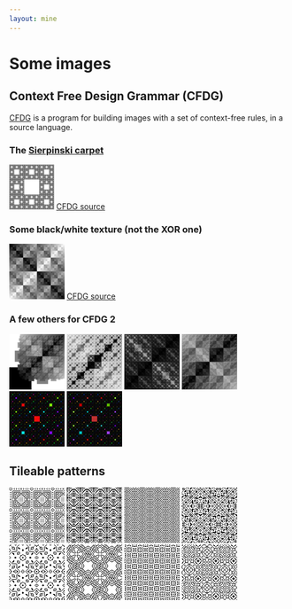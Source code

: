 ```yaml
---
layout: mine
---
```


# Some images #

## Context Free Design Grammar (CFDG) ##

[CFDG](http://www.contextfreeart.org/) is a program for building images with a set of context-free rules, in a source language.

### The [Sierpinski carpet](https://en.wikipedia.org/wiki/Sierpinski_carpet) ###

[![Sierpinski carpet thumbnail](cfdg/tn-carpet.png)](cfdg/carpet.png)
[CFDG source](cfdg/carpet.cfdg)

### Some black/white texture (not the XOR one) ###

[![Black/White square thumbnail](cfdg/tn-sq3-2.png)](cfdg/sq3-2.png) [CFDG source](cfdg/sq3-2.cfdg)

### A few others for CFDG 2 ###

[![SQ2](cfdg/tn-sq_2_1.png)](cfdg/sq_2_1.png) 
[![SQ4](cfdg/tn-sq_4_1.png)](cfdg/sq_4_1.png) 
[![SQ4](cfdg/tn-sq_4_-1.png)](cfdg/sq_4_-1.png) 
[![SQ5](cfdg/tn-sq_5_1.png)](cfdg/sq_5_1.png) 
[![SQ11](cfdg/tn-sq_11_s10.png)](cfdg/sq_11_s10.png) 
[![SQ16](cfdg/tn-sq_16_s10.png)](cfdg/sq_16_s10.png) 

## Tileable patterns ##

[![](pattern/tile-motif1.png)](pattern/motif1.png) 
[![](pattern/tile-motif3.png)](pattern/motif3.png) 
[![](pattern/tile-motif4-alpha.png)](pattern/motif4-alpha.png) 
[![](pattern/tile-motif6.png)](pattern/motif6.png) 
[![](pattern/tile-motif7.png)](pattern/motif7.png) 
[![](pattern/tile-motif8.png)](pattern/motif8.png) 
[![](pattern/tile-motif9.png)](pattern/motif9.png) 
[![](pattern/tile-motif12-alpha1.png)](pattern/motif12-alpha1.png) 

